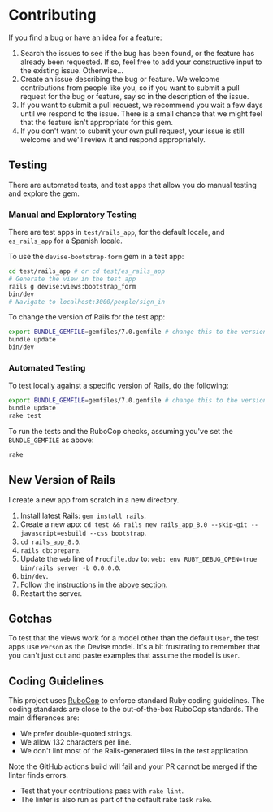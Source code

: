 # Contributing

If you find a bug or have an idea for a feature:

1. Search the issues to see if the bug has been found, or the feature has already been requested. If so, feel free to add your constructive input to the existing issue. Otherwise...
2. Create an issue describing the bug or feature. We welcome contributions from people like you, so if you want to submit a pull request for the bug or feature, say so in the description of the issue.
3. If you want to submit a pull request, we recommend you wait a few days until we respond to the issue. There is a small chance that we might feel that the feature isn't appropriate for this gem.
4. If you don't want to submit your own pull request, your issue is still welcome and we'll review it and respond appropriately.

## Testing

There are automated tests, and test apps that allow you do manual testing and explore the gem.

### Manual and Exploratory Testing

There are test apps in `test/rails_app`, for the default locale, and `es_rails_app` for a Spanish locale.

To use the `devise-bootstrap-form` gem in a test app:

```bash
cd test/rails_app # or cd test/es_rails_app
# Generate the view in the test app
rails g devise:views:bootstrap_form
bin/dev
# Navigate to localhost:3000/people/sign_in
```

To change the version of Rails for the test app:

```bash
export BUNDLE_GEMFILE=gemfiles/7.0.gemfile # change this to the version of Rails you need
bundle update
bin/dev
```

### Automated Testing

To test locally against a specific version of Rails, do the following:

```bash
export BUNDLE_GEMFILE=gemfiles/7.0.gemfile # change this to the version of Rails you need
bundle update
rake test
```

To run the tests and the RuboCop checks, assuming you've set the `BUNDLE_GEMFILE` as above:

```bash
rake
```

## New Version of Rails

I create a new app from scratch in a new directory.

1. Install latest Rails: `gem install rails`.
1. Create a new app: `cd test && rails new rails_app_8.0 --skip-git --javascript=esbuild --css bootstrap`.
1. `cd rails_app_8.0`.
1. `rails db:prepare`.
1. Update the `web` line of `Procfile.dov` to: `web: env RUBY_DEBUG_OPEN=true bin/rails server -b 0.0.0.0`.
1. `bin/dev`.
1. Follow the instructions in the [above section](#manual-and-exploratory-testing).
1. Restart the server.

## Gotchas

To test that the views work for a model other than the default `User`, the test apps use `Person` as the Devise model. It's a bit frustrating to remember that you can't just cut and paste examples that assume the model is `User`.

## Coding Guidelines

This project uses [RuboCop](https://github.com/bbatsov/rubocop) to enforce standard Ruby coding
guidelines. The coding standards are close to the out-of-the-box RuboCop standards. The main differences are:

* We prefer double-quoted strings.
* We allow 132 characters per line.
* We don't lint most of the Rails-generated files in the test application.

Note the GitHub actions build will fail and your PR cannot be merged if the linter finds errors.

* Test that your contributions pass with `rake lint`.
* The linter is also run as part of the default rake task `rake`.
